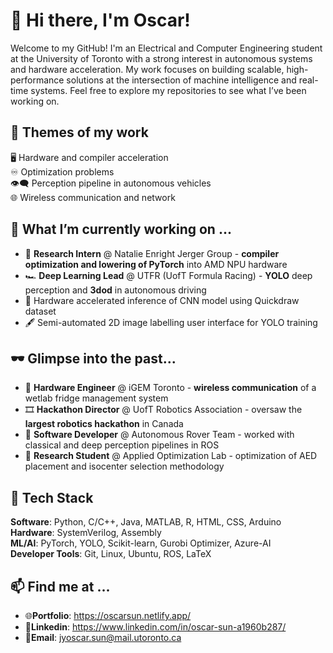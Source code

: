 # 👋 Hi there, I'm Oscar! 

Welcome to my GitHub! I'm an Electrical and Computer Engineering student at the University of Toronto with a strong interest in autonomous systems and hardware acceleration. My work focuses on building scalable, high-performance solutions at the intersection of machine intelligence and real-time systems. Feel free to explore my repositories to see what I’ve been working on.

## 💬 Themes of my work
🖥️ Hardware and compiler acceleration<br>
♾️ Optimization problems<br>
👁️‍🗨️ Perception pipeline in autonomous vehicles<br>
🌐 Wireless communication and network<br>

## 🔭 What I’m currently working on ...
* 💽 **Research Intern** @ Natalie Enright Jerger Group - **compiler optimization and lowering of PyTorch** into AMD NPU hardware
* 🏎️ **Deep Learning Lead** @ UTFR (UofT Formula Racing) - **YOLO** deep perception and **3dod** in autonomous driving
* 🎨 Hardware accelerated inference of CNN model using Quickdraw dataset
* 🖋️ Semi-automated 2D image labelling user interface for YOLO training

## 🕶️ Glimpse into the past...
* 🛜 **Hardware Engineer** @ iGEM Toronto - **wireless communication** of a wetlab fridge management system
* 🎞️ **Hackathon Director** @ UofT Robotics Association - oversaw the **largest robotics hackathon** in Canada
* 🤖 **Software Developer** @ Autonomous Rover Team - worked with classical and deep perception pipelines in ROS
* 💊 **Research Student** @ Applied Optimization Lab - optimization of AED placement and isocenter selection methodology

## 🧰 Tech Stack
**Software**: Python, C/C++, Java, MATLAB, R, HTML, CSS, Arduino  
**Hardware**: SystemVerilog, Assembly  
**ML/AI**: PyTorch, YOLO, Scikit-learn, Gurobi Optimizer, Azure-AI  
**Developer Tools**: Git, Linux, Ubuntu, ROS, LaTeX

## 📫 Find me at ...
* 🌐**Portfolio**: https://oscarsun.netlify.app/
* 📨**Linkedin**: https://www.linkedin.com/in/oscar-sun-a1960b287/
* 📮**Email**: jyoscar.sun@mail.utoronto.ca

<!--
**Jyoscarsun/Jyoscarsun** is a ✨ _special_ ✨ repository because its `README.md` (this file) appears on your GitHub profile.

Here are some ideas to get you started:

- 🔭 I’m currently working on ...
- 🌱 I’m currently learning ...
- 👯 I’m looking to collaborate on ...
- 🤔 I’m looking for help with ...
- 💬 Ask me about ...
- 📫 How to reach me: ...
- 😄 Pronouns: ...
- ⚡ Fun fact: ...
-->
